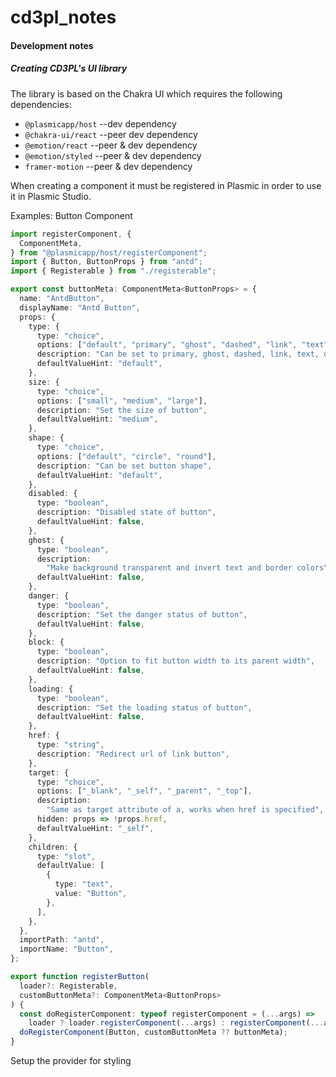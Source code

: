 # cd3pl_notes
#### Development notes
##### Creating CD3PL's UI library
The library is based on the Chakra UI which requires the following dependencies: 
- `@plasmicapp/host` --dev dependency
- `@chakra-ui/react` --peer dev dependency
- `@emotion/react` --peer & dev dependency
- `@emotion/styled` --peer & dev dependency
- `framer-motion` --peer & dev dependency

When creating a component it must be registered in Plasmic in order to use it in Plasmic Studio.

Examples:
Button Component

```typescript
import registerComponent, {
  ComponentMeta,
} from "@plasmicapp/host/registerComponent";
import { Button, ButtonProps } from "antd";
import { Registerable } from "./registerable";

export const buttonMeta: ComponentMeta<ButtonProps> = {
  name: "AntdButton",
  displayName: "Antd Button",
  props: {
    type: {
      type: "choice",
      options: ["default", "primary", "ghost", "dashed", "link", "text"],
      description: "Can be set to primary, ghost, dashed, link, text, default",
      defaultValueHint: "default",
    },
    size: {
      type: "choice",
      options: ["small", "medium", "large"],
      description: "Set the size of button",
      defaultValueHint: "medium",
    },
    shape: {
      type: "choice",
      options: ["default", "circle", "round"],
      description: "Can be set button shape",
      defaultValueHint: "default",
    },
    disabled: {
      type: "boolean",
      description: "Disabled state of button",
      defaultValueHint: false,
    },
    ghost: {
      type: "boolean",
      description:
        "Make background transparent and invert text and border colors",
      defaultValueHint: false,
    },
    danger: {
      type: "boolean",
      description: "Set the danger status of button",
      defaultValueHint: false,
    },
    block: {
      type: "boolean",
      description: "Option to fit button width to its parent width",
      defaultValueHint: false,
    },
    loading: {
      type: "boolean",
      description: "Set the loading status of button",
      defaultValueHint: false,
    },
    href: {
      type: "string",
      description: "Redirect url of link button",
    },
    target: {
      type: "choice",
      options: ["_blank", "_self", "_parent", "_top"],
      description:
        "Same as target attribute of a, works when href is specified",
      hidden: props => !props.href,
      defaultValueHint: "_self",
    },
    children: {
      type: "slot",
      defaultValue: [
        {
          type: "text",
          value: "Button",
        },
      ],
    },
  },
  importPath: "antd",
  importName: "Button",
};

export function registerButton(
  loader?: Registerable,
  customButtonMeta?: ComponentMeta<ButtonProps>
) {
  const doRegisterComponent: typeof registerComponent = (...args) =>
    loader ? loader.registerComponent(...args) : registerComponent(...args);
  doRegisterComponent(Button, customButtonMeta ?? buttonMeta);
}
```

Setup the provider for styling 